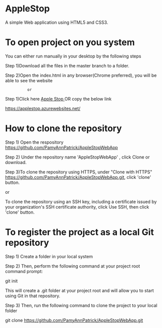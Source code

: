 # AppleStop
A simple Web application using HTML5 and CSS3.

# To open project on you system


You can either run manually in your desktop by the following steps


Step 1)Download all the files in the master branch to a folder.

Step 2)Open the index.html in any browser(Chrome preferred), you will be able to see the website

              or
              
Step 1)Click here <a href="https://applestop.azurewebsites.net" target="_blank" rel="noopener noreferrer"> Apple Stop </a> OR copy the below link


https://applestop.azurewebsites.net/

# How to clone the repository

Step 1) Open the respository https://github.com/PamyAnnPatrick/AppleStopWebApp


Step 2) Under the repository name 'AppleStopWebApp' , click Clone or download.


Step 3)To clone the repository using HTTPS, under "Clone with HTTPS" https://github.com/PamyAnnPatrick/AppleStopWebApp.git, click 'clone' button. 


or


To clone the repository using an SSH key, including a certificate issued by your organization's SSH certificate authority, click Use SSH, then click 'clone' button.


# To register the project as a local Git repository

Step 1) Create a folder in your local system

Step 2) Then, perform the following command at your project root command prompt:


git init


This will create a .git folder at your project root and will allow you to start using Git in that repository.


Step 3) Then, run the following command to clone the project to your local folder


git clone https://github.com/PamyAnnPatrick/AppleStopWebApp.git

